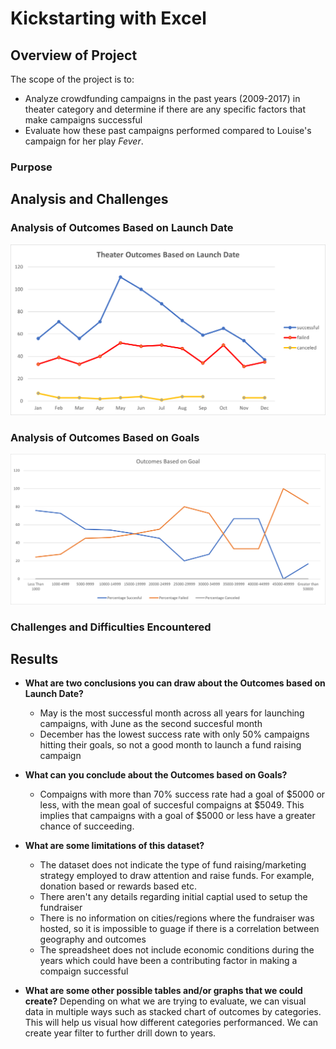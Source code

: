 # Kickstarting with Excel

## Overview of Project
The scope of the project is to:
- Analyze crowdfunding campaigns in the past years (2009-2017) in theater category and determine if there are any specific factors that make campaigns successful
- Evaluate how these past campaigns performed compared to Louise's campaign for her play *Fever*.

### Purpose

## Analysis and Challenges


### Analysis of Outcomes Based on Launch Date
![](/resources/Theater_Outcomes_vs_Launch.png)


### Analysis of Outcomes Based on Goals
![](/resources/Outcomes_vs_Goals.png)

### Challenges and Difficulties Encountered

## Results

- **What are two conclusions you can draw about the Outcomes based on Launch Date?**
	- May is the most successful month across all years for launching campaigns, with June as the second succesful month
	- December has the lowest success rate with only 50% campaigns hitting their goals, so not a good month to launch a fund raising campaign

- **What can you conclude about the Outcomes based on Goals?**
	- Compaigns with more than 70% success rate had a goal of $5000 or less, with the mean goal of succesful compaigns at $5049. This implies that campaigns with a goal of $5000 or less have a greater chance of succeeding.

- **What are some limitations of this dataset?**
	- The dataset does not indicate the type of fund raising/marketing strategy employed to draw attention and raise funds. For example, donation based or rewards based etc. 
	- There aren't any details regarding initial captial used to setup the fundraiser 
	- There is no information on cities/regions where the fundraiser was hosted, so it is impossible to guage if there is a correlation between geography and outcomes
	- The spreadsheet does not include economic conditions during the years which could have been a contributing factor in making a compaign successful

- **What are some other possible tables and/or graphs that we could create?**
Depending on what we are trying to evaluate, we can visual data in multiple ways such as stacked chart of outcomes by categories. This will help us visual how different categories performanced. We can create year filter to further drill down to years.

